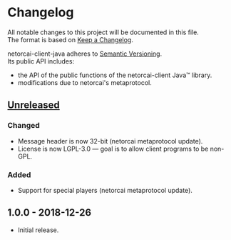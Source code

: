 # Changelog
All notable changes to this project will be documented in this file.  
The format is based on [Keep a Changelog][changelog].

netorcai-client-java adheres to [Semantic Versioning][semver].  
Its public API includes:
- the API of the public functions of the netorcai-client Java™ library.
- modifications due to netorcai's metaprotocol.

[//]: =========================================================================
## [Unreleased]
### Changed
- Message header is now 32-bit (netorcai metaprotocol update).
- License is now LGPL-3.0 — goal is to allow client programs to be non-GPL.

### Added
- Support for special players (netorcai metaprotocol update).

[//]: =========================================================================
## 1.0.0 - 2018-12-26
- Initial release.

[//]: =========================================================================
[changelog]: http://keepachangelog.com/en/1.0.0/
[semver]: http://semver.org/spec/v2.0.0.html

[Unreleased]: https://github.com/netorcai/netorcai-client-java/compare/v1.0.0...master
